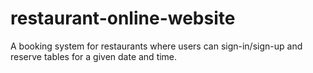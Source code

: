 # restaurant-online-website
A booking system for restaurants where users can sign-in/sign-up and reserve tables for a given date and time.
